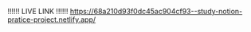 !!!!!! LIVE LINK !!!!!!
https://68a210d93f0dc45ac904cf93--study-notion-pratice-project.netlify.app/
